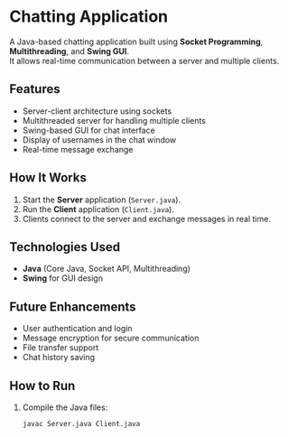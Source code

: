 # Chatting Application

A Java-based chatting application built using **Socket Programming**, **Multithreading**, and **Swing GUI**.  
It allows real-time communication between a server and multiple clients.

## Features
- Server-client architecture using sockets  
- Multithreaded server for handling multiple clients  
- Swing-based GUI for chat interface  
- Display of usernames in the chat window  
- Real-time message exchange

## How It Works
1. Start the **Server** application (`Server.java`).  
2. Run the **Client** application (`Client.java`).  
3. Clients connect to the server and exchange messages in real time.  

## Technologies Used
- **Java** (Core Java, Socket API, Multithreading)  
- **Swing** for GUI design  

## Future Enhancements
- User authentication and login  
- Message encryption for secure communication  
- File transfer support  
- Chat history saving  

## How to Run
1. Compile the Java files:
   ```bash
   javac Server.java Client.java

